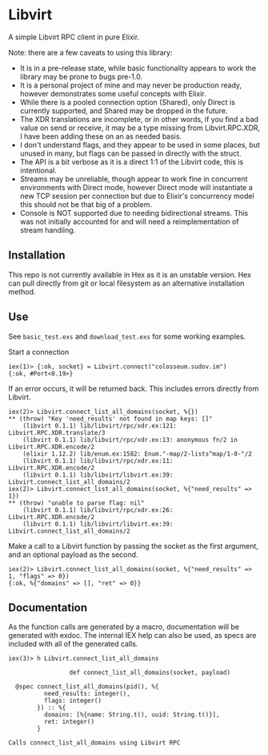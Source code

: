 # Libvirt

A simple Libvirt RPC client in pure Elixir.

Note: there are a few caveats to using this library:

* It is in a pre-release state, while basic functionality appears to work the library may be prone to bugs pre-1.0.
* It is a personal project of mine and may never be production ready, however demonstrates some useful concepts with Elixir.
* While there is a pooled connection option (Shared), only Direct is currently supported, and Shared may be dropped in the future.
* The XDR translations are incomplete, or in other words, if you find a bad value on send or receive, it may be a type missing from Libvirt.RPC.XDR, I have been adding these on an as needed basis.
* I don't understand flags, and they appear to be used in some places, but unused in many, but flags can be passed in directly with the struct.
* The API is a bit verbose as it is a direct 1:1 of the Libvirt code, this is intentional.
* Streams may be unreliable, though appear to work fine in concurrent environments with Direct mode, however Direct mode will instantiate a new TCP session per connection but due to Elixir's concurrency model this should not be that big of a problem.
* Console is NOT supported due to needing bidirectional streams. This was not initially accounted for and will need a reimplementation of stream handling.

## Installation

This repo is not currently available in Hex as it is an unstable version. Hex can pull directly from git or local filesystem as an alternative installation method.

## Use

See `basic_test.exs` and `download_test.exs` for some working examples.

Start a connection

```
iex(1)> {:ok, socket} = Libvirt.connect("colosseum.sudov.im")
{:ok, #Port<0.19>}
```

If an error occurs, it will be returned back. This includes errors directly from Libvirt.

```
iex(2)> Libvirt.connect_list_all_domains(socket, %{})
** (throw) "Key 'need_results' not found in map keys: []"
    (libvirt 0.1.1) lib/libvirt/rpc/xdr.ex:121: Libvirt.RPC.XDR.translate/3
    (libvirt 0.1.1) lib/libvirt/rpc/xdr.ex:13: anonymous fn/2 in Libvirt.RPC.XDR.encode/2
    (elixir 1.12.2) lib/enum.ex:1582: Enum."-map/2-lists^map/1-0-"/2
    (libvirt 0.1.1) lib/libvirt/rpc/xdr.ex:11: Libvirt.RPC.XDR.encode/2
    (libvirt 0.1.1) lib/libvirt/libvirt.ex:39: Libvirt.connect_list_all_domains/2
iex(2)> Libvirt.connect_list_all_domains(socket, %{"need_results" => 1})
** (throw) "unable to parse flag: nil"
    (libvirt 0.1.1) lib/libvirt/rpc/xdr.ex:26: Libvirt.RPC.XDR.encode/2
    (libvirt 0.1.1) lib/libvirt/libvirt.ex:39: Libvirt.connect_list_all_domains/2
```

Make a call to a Libvirt function by passing the socket as the first argument, and an optional payload as the second.

```
iex(2)> Libvirt.connect_list_all_domains(socket, %{"need_results" => 1, "flags" => 0})
{:ok, %{"domains" => [], "ret" => 0}}
```

## Documentation

As the function calls are generated by a macro, documentation will be generated with exdoc. The internal IEX help can also be used, as specs are included with all of the generated calls.

```
iex(3)> h Libvirt.connect_list_all_domains

                 def connect_list_all_domains(socket, payload)

  @spec connect_list_all_domains(pid(), %{
          need_results: integer(),
          flags: integer()
        }) :: %{
          domains: [%{name: String.t(), uuid: String.t()}],
          ret: integer()
        }

Calls connect_list_all_domains using Libvirt RPC
```
